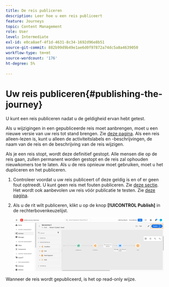 ```yaml
---
title: De reis publiceren
description: Leer hoe u een reis publiceert
feature: Journeys
topic: Content Management
role: User
level: Intermediate
exl-id: e0ca8aef-4f1d-4631-8c34-1692d96e8b51
source-git-commit: 882b99d9b49e1ae6d0f97872a74dc5a8a4639050
workflow-type: tm+mt
source-wordcount: '176'
ht-degree: 5%

---
```


# Uw reis publiceren{#publishing-the-journey}

U kunt een reis publiceren nadat u de geldigheid ervan hebt getest.

Als u wijzigingen in een gepubliceerde reis moet aanbrengen, moet u een nieuwe versie van uw reis tot stand brengen. Zie [deze pagina](../building-journeys/journey-versions.md). Als een reis alleen-lezen is, kunt u alleen de activiteitslabels en -beschrijvingen, de naam van de reis en de beschrijving van de reis wijzigen.

Als je een reis stopt, wordt deze definitief gestopt. Alle mensen die op de reis gaan, zullen permanent worden gestopt en de reis zal ophouden nieuwkomers toe te laten. Als u de reis opnieuw moet gebruiken, moet u het dupliceren en het publiceren.

1. Controleer voordat u uw reis publiceert of deze geldig is en of er geen fout optreedt. U kunt geen reis met fouten publiceren. Zie [deze sectie](../building-journeys/troubleshooting.md#checking-for-errors-before-testing). Het wordt ook aanbevolen uw reis vóór publicatie te testen. Zie [deze pagina](../building-journeys/testing-the-journey.md).
1. Als u de rit wilt publiceren, klikt u op de knop **[!UICONTROL Publish]** in de rechterbovenkeuzelijst.

   ![](assets/journeyuc1_18.png)

Wanneer de reis wordt gepubliceerd, is het op read-only wijze.
